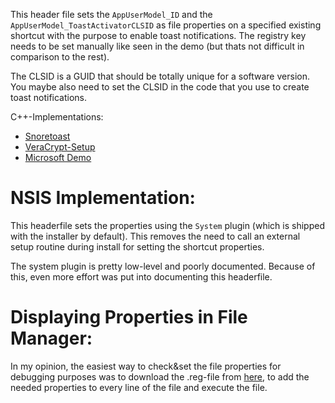 This header file sets the `AppUserModel_ID` and the `AppUserModel_ToastActivatorCLSID` as file properties on a specified existing shortcut with the purpose to enable toast notifications. The registry key needs to be set manually like seen in the demo (but thats not difficult in comparison to the rest).

The CLSID is a GUID that should be totally unique for a software version. You maybe also need to set the CLSID in the code that you use to create toast notifications.

C++-Implementations:
* [Snoretoast](https://github.com/KDE/snoretoast/blob/master/src/linkhelper.cpp#L69)
* [VeraCrypt-Setup](https://github.com/PKRoma/VeraCrypt/blob/0eed3cc4c36282a79d9b1116ec942107bc23e8b2/src/Setup/Setup.c#L504)
* [Microsoft Demo](https://docs.microsoft.com/en-us/windows/win32/shell/enable-desktop-toast-with-appusermodelid#step-2-create-the-shortcut-and-install-it-in-the-start-screen)

NSIS Implementation:
====================
This headerfile sets the properties using the `System` plugin (which is shipped with the installer by default). This removes the need to call an external setup routine during install for setting the shortcut properties.

The system plugin is pretty low-level and poorly documented. Because of this, even more effort was put into documenting this headerfile.

Displaying Properties in File Manager:
======================================
In my opinion, the easiest way to check&set the file properties for debugging purposes was to download the .reg-file from [here](https://winaero.com/blog/how-to-show-more-details-for-shortcuts-in-windows-8-1-windows-8-and-windows-7/), to add the needed properties to every line of the file and execute the file.

